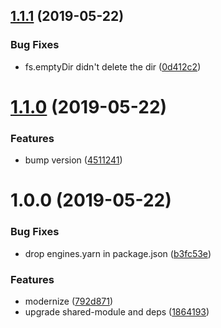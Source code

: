 ## [1.1.1](https://github.com/NaturalCycles/linked/compare/v1.1.0...v1.1.1) (2019-05-22)


### Bug Fixes

* fs.emptyDir didn't delete the dir ([0d412c2](https://github.com/NaturalCycles/linked/commit/0d412c2))

# [1.1.0](https://github.com/NaturalCycles/linked/compare/v1.0.0...v1.1.0) (2019-05-22)


### Features

* bump version ([4511241](https://github.com/NaturalCycles/linked/commit/4511241))

# 1.0.0 (2019-05-22)


### Bug Fixes

* drop engines.yarn in package.json ([b3fc53e](https://github.com/NaturalCycles/linked/commit/b3fc53e))


### Features

* modernize ([792d871](https://github.com/NaturalCycles/linked/commit/792d871))
* upgrade shared-module and deps ([1864193](https://github.com/NaturalCycles/linked/commit/1864193))

